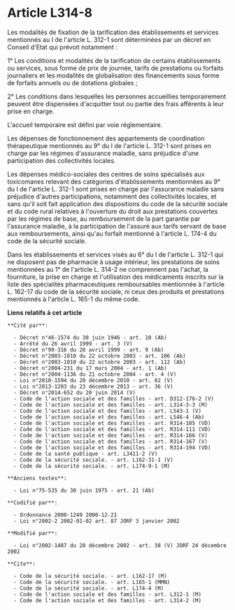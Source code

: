 # Article L314-8

Les modalités de fixation de la tarification des établissements et services mentionnés au I de l'article L. 312-1 sont
déterminées par un décret en Conseil d'Etat qui prévoit notamment :

1° Les conditions et modalités de la tarification de certains établissements ou services, sous forme de prix de journée,
tarifs de prestations ou forfaits journaliers et les modalités de globalisation des financements sous forme de forfaits
annuels ou de dotations globales ;

2° Les conditions dans lesquelles les personnes accueillies temporairement peuvent être dispensées d'acquitter tout ou partie
des frais afférents à leur prise en charge.

L'accueil temporaire est défini par voie réglementaire.

Les dépenses de fonctionnement des appartements de coordination thérapeutique mentionnés au 9° du I de l'article L. 312-1
sont prises en charge par les régimes d'assurance maladie, sans préjudice d'une participation des collectivités locales.

Les dépenses médico-sociales des centres de soins spécialisés aux toxicomanes relevant des catégories d'établissements
mentionnées au 9° du I de l'article L. 312-1 sont prises en charge par l'assurance maladie sans préjudice d'autres
participations, notamment des collectivités locales, et sans qu'il soit fait application des dispositions du code de la
sécurité sociale et du code rural relatives à l'ouverture du droit aux prestations couvertes par les régimes de base, au
remboursement de la part garantie par l'assurance maladie, à la participation de l'assuré aux tarifs servant de base aux
remboursements, ainsi qu'au forfait mentionné à l'article L. 174-4 du code de la sécurité sociale.

Dans les établissements et services visés au 6° du I de l'article L. 312-1 qui ne disposent pas de pharmacie à usage
intérieur, les prestations de soins mentionnées au 1° de l'article L. 314-2 ne comprennent pas l'achat, la fourniture, la
prise en charge et l'utilisation des médicaments inscrits sur la liste des spécialités pharmaceutiques remboursables
mentionnée à l'article L. 162-17 du code de la sécurité sociale, ni ceux des produits et prestations mentionnés à l'article
L. 165-1 du même code.

**Liens relatifs à cet article**

	**Cité par**:

	  - Décret n°46-1574 du 30 juin 1946 - art. 10 (Ab)
	  - Arrêté du 26 avril 1999 - art. 3 (V)
	  - Décret n°99-316 du 26 avril 1999 - art. 9 (Ab)
	  - Décret n°2003-1010 du 22 octobre 2003 - art. 106 (Ab)
	  - Décret n°2003-1010 du 22 octobre 2003 - art. 112 (Ab)
	  - Décret n°2004-231 du 17 mars 2004 - art. 1 (Ab)
	  - Décret n°2004-1136 du 21 octobre 2004 - art. 4 (V)
	  - Loi n°2010-1594 du 20 décembre 2010 - art. 82 (V)
	  - Loi n°2013-1203 du 23 décembre 2013 - art. 36 (V)
	  - Décret n°2014-652 du 20 juin 2014 (V)
	  - Code de l'action sociale et des familles - art. D312-176-2 (V)
	  - Code de l'action sociale et des familles - art. L314-3-3 (M)
	  - Code de l'action sociale et des familles - art. L543-1 (V)
	  - Code de l'action sociale et des familles - art. L546-4 (Ab)
	  - Code de l'action sociale et des familles - art. R314-105 (VD)
	  - Code de l'action sociale et des familles - art. R314-111 (VD)
	  - Code de l'action sociale et des familles - art. R314-166 (V)
	  - Code de l'action sociale et des familles - art. R314-167 (V)
	  - Code de l'action sociale et des familles - art. R314-194 (VD)
	  - Code de la santé publique - art. L3411-2 (V)
	  - Code de la sécurité sociale. - art. L162-31-1 (V)
	  - Code de la sécurité sociale. - art. L174-9-1 (M)

	**Anciens textes**:

	  - Loi n°75-535 du 30 juin 1975 - art. 21 (Ab)

	**Codifié par**:

	  - Ordonnance 2000-1249 2000-12-21
	  - Loi n°2002-2 2002-01-02 art. 87 JORF 3 janvier 2002

	**Modifié par**:

	  - Loi n°2002-1487 du 20 décembre 2002 - art. 38 (V) JORF 24 décembre 2002

	**Cite**:

	  - Code de la sécurité sociale. - art. L162-17 (M)
	  - Code de la sécurité sociale. - art. L165-1 (MMN)
	  - Code de la sécurité sociale. - art. L174-4 (M)
	  - Code de l'action sociale et des familles - art. L312-1 (M)
	  - Code de l'action sociale et des familles - art. L314-2 (M)
